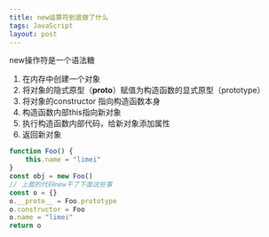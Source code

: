 ```yaml
---
title: new运算符到底做了什么
tags: JavaScript
layout: post
---
```


new操作符是一个语法糖

1. 在内存中创建一个对象
2. 将对象的隐式原型（__proto__）赋值为构造函数的显式原型（prototype）
3. 将对象的constructor 指向构造函数本身
4. 构造函数内部this指向新对象
5. 执行构造函数内部代码，给新对象添加属性
6. 返回新对象

```javascript
function Foo() {
    this.name = "limei"
}
const obj = new Foo()
// 上面的代码new干了下面这些事
const o = {}
o.__proto__ = Foo.prototype
o.constructor = Foo
o.name = "limei"
return o
```
